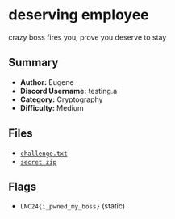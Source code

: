 # deserving employee
crazy boss fires you, prove you deserve to stay

## Summary
- **Author:** Eugene
- **Discord Username:** testing.a
- **Category:** Cryptography
- **Difficulty:** Medium

## Files
- [`challenge.txt`](./dist/challenge.txt)
- [`secret.zip`](./dist/secret.zip)

## Flags
- `LNC24{i_pwned_my_boss}` (static)